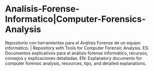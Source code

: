 # Analisis-Forense-Informatico|Computer-Forensics-Analysis
Repositorio con herramientas para el Análisis Forense de un equipo informático. | Repository with Tools for Computer Forensic Analysis.
ES: Documentos explicativos para el análisis forense informático, recursos, consejos y explicaciones detalladas.
EN: Explanatory documents for computer forensic analysis, resources, tips, and detailed explanations.
